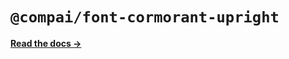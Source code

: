 # `@compai/font-cormorant-upright`

[**Read the docs &rarr;**](https://components.ai/docs/typefaces/cormorant-upright)
